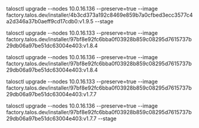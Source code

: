 talosctl upgrade --nodes 10.0.16.136 --preserve=true --image factory.talos.dev/installer/4b3cd373a192c8469e859b7a0cfbed3ecc3577c4a2d346a37b0aeff9cd17cdb0:v1.9.5 --stage


talosctl upgrade --nodes 10.0.16.133 --preserve=true --image factory.talos.dev/installer/97bf8e92fc6bba0f03928b859c08295d7615737b29db06a97be51dc63004e403:v1.8.4

talosctl upgrade --nodes 10.0.16.136 --preserve=true --image factory.talos.dev/installer/97bf8e92fc6bba0f03928b859c08295d7615737b29db06a97be51dc63004e403:v1.8.4




talosctl upgrade --nodes 10.0.16.133 --preserve=true --image factory.talos.dev/installer/97bf8e92fc6bba0f03928b859c08295d7615737b29db06a97be51dc63004e403:v1.7.7

talosctl upgrade --nodes 10.0.16.136 --preserve=true --image factory.talos.dev/installer/97bf8e92fc6bba0f03928b859c08295d7615737b29db06a97be51dc63004e403:v1.7.7 --stage
